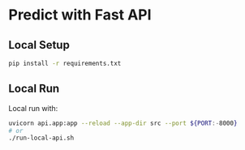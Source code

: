 # Predict with Fast API

## Local Setup

```bash
pip install -r requirements.txt
```

## Local Run

Local run with:

```bash
uvicorn api.app:app --reload --app-dir src --port ${PORT:-8000}
# or
./run-local-api.sh
```
